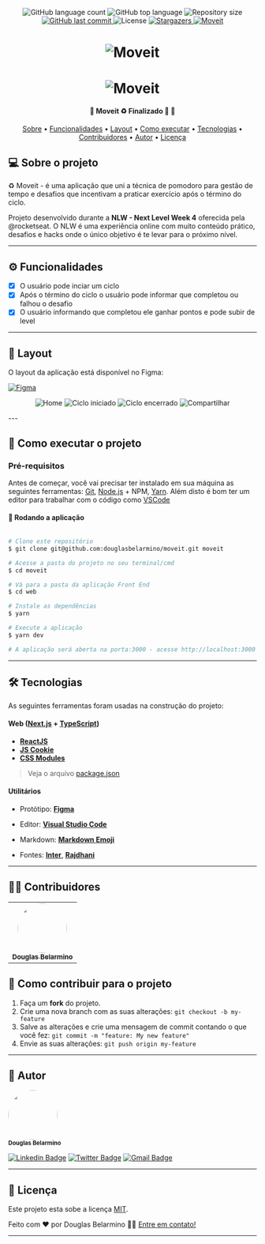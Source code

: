 <p align="center">
  <img alt="GitHub language count" src="https://img.shields.io/github/languages/count/douglasbelarmino/moveit?color=%235965e0">

  <img alt="GitHub top language" src="https://img.shields.io/github/languages/top/douglasbelarmino/moveit?color=%235965e0">

  <img alt="Repository size" src="https://img.shields.io/github/repo-size/douglasbelarmino/moveit?color=%235965e0">
  
  <a href="https://github.com/douglasbelarmino/moveit/commits/master">
    <img alt="GitHub last commit" src="https://img.shields.io/github/last-commit/douglasbelarmino/moveit?color=%235965e0">
  </a>
    
   <img alt="License" src="https://img.shields.io/badge/license-MIT-brightgreen?color=%235965e0">
   
   <a href="https://github.com/douglasbelarmino/moveit/stargazers">
    <img alt="Stargazers" src="https://img.shields.io/github/stars/douglasbelarmino/moveit?color=%235965e0">
  </a>

  <a href="https://rocketseat.com.br">
    <img alt="Moveit" src="https://img.shields.io/badge/feito%20por-Douglas-%235965e0">
  </a>
</p>

<h1 align="center">
    <img alt="Moveit" title="#Moveit" src="https://user-images.githubusercontent.com/36802445/109426540-f83d7a80-79cc-11eb-9bf3-10cad494a85c.png" />
</h1>


<h1 align="center">
    <img alt="Moveit" title="#Moveit" src="https://user-images.githubusercontent.com/36802445/109426517-da701580-79cc-11eb-887d-3a0669b5c488.png" />
</h1>

<h4 align="center"> 
	🚧  Moveit ♻️ Finalizado 🚀 🚧
</h4>

<p align="center">
 <a href="#-sobre-o-projeto">Sobre</a> •
 <a href="#-funcionalidades">Funcionalidades</a> •
 <a href="#-layout">Layout</a> • 
 <a href="#-como-executar-o-projeto">Como executar</a> • 
 <a href="#-tecnologias">Tecnologias</a> • 
 <a href="#-contribuidores">Contribuidores</a> • 
 <a href="#-autor">Autor</a> • 
 <a href="#user-content--licença">Licença</a>
</p>

## 💻 Sobre o projeto

♻️ Moveit - é uma aplicação que uni a técnica de pomodoro para gestão de tempo e desafios que incentivam a praticar exercício após o término do ciclo.

Projeto desenvolvido durante a **NLW - Next Level Week 4** oferecida pela @rocketseat.
O NLW é uma experiência online com muito conteúdo prático, desafios e hacks onde o único objetivo é te levar para o próximo nível.

---

## ⚙️ Funcionalidades

- [x] O usuário pode inciar um ciclo
- [x] Após o término do ciclo o usuário pode informar que completou ou falhou o desafio
- [x] O usuário informando que completou ele ganhar pontos e pode subir de level

---

## 🎨 Layout

O layout da aplicação está disponível no Figma:

<a href="https://www.figma.com/file/Sg8KWSoXzk3tUX0d1ZVHvn/Move.it-1.0-(Copy)">
  <img alt="Figma" src="https://img.shields.io/badge/Acessar%20Layout%20Web%20-Figma-%235965e0">
</a>

<p align="center">
  <img alt="Home" title="Home" src="https://user-images.githubusercontent.com/36802445/109427376-e6f66d00-79d0-11eb-8516-e27ef5f6126a.png">

  <img alt="Ciclo iniciado" title="Ciclo iniciado" src="https://user-images.githubusercontent.com/36802445/109427380-e8c03080-79d0-11eb-8bc1-e6d827479c39.png">
  
  <img alt="Ciclo encerrado" title="Ciclo encerrado" src="https://user-images.githubusercontent.com/36802445/109427379-e8279a00-79d0-11eb-9945-dfe05fc8d896.png">
  
  <img alt="Compartilhar" title="Compartilhar" src="https://user-images.githubusercontent.com/36802445/109427378-e8279a00-79d0-11eb-9fbf-afe234d18297.png">
</p>
---

## 🚀 Como executar o projeto

### Pré-requisitos

Antes de começar, você vai precisar ter instalado em sua máquina as seguintes ferramentas:
[Git](https://git-scm.com), [Node.js](https://nodejs.org/en/) + NPM, [Yarn](https://yarnpkg.com/).
Além disto é bom ter um editor para trabalhar com o código como [VSCode](https://code.visualstudio.com/)

#### 🧭 Rodando a aplicação

```bash

# Clone este repositório
$ git clone git@github.com:douglasbelarmino/moveit.git moveit

# Acesse a pasta do projeto no seu terminal/cmd
$ cd moveit

# Vá para a pasta da aplicação Front End
$ cd web

# Instale as dependências
$ yarn

# Execute a aplicação
$ yarn dev

# A aplicação será aberta na porta:3000 - acesse http://localhost:3000

```

---

## 🛠 Tecnologias

As seguintes ferramentas foram usadas na construção do projeto:

#### **Web** ([Next.js](https://nextjs.org/) + [TypeScript](https://www.typescriptlang.org/))

- **[ReactJS](https://reactjs.org)**
- **[JS Cookie](https://github.com/js-cookie/js-cookie)**
- **[CSS Modules](https://github.com/css-modules/css-modules)**

> Veja o arquivo [package.json](https://github.com/douglasbelarmino/moveit/blob/master/package.json)


#### **Utilitários**

- Protótipo: **[Figma](https://www.figma.com/)**
- Editor: **[Visual Studio Code](https://code.visualstudio.com/)**
- Markdown: **[Markdown Emoji](https://gist.github.com/rxaviers/7360908)**

- Fontes: **[Inter](https://fonts.google.com/specimen/Inter)**, **[Rajdhani](https://fonts.google.com/specimen/Rajdhani)**

---

## 👨‍💻 Contribuidores

<table>
  <tr>
    <td align="center"><a href="https://linkedin/in/douglas-belarmino"><img style="border-radius: 50%;" src="https://avatars3.githubusercontent.com/u/36802445?s=460&u=9af2af554d1947d09b9bf2e9cfb06d2f1ece22f7&v=4" width="100px;" alt=""/><br /><sub><b>Douglas Belarmino</b></sub></a></td>
  </tr>
</table>

## 💪 Como contribuir para o projeto

1. Faça um **fork** do projeto.
2. Crie uma nova branch com as suas alterações: `git checkout -b my-feature`
3. Salve as alterações e crie uma mensagem de commit contando o que você fez: `git commit -m "feature: My new feature"`
4. Envie as suas alterações: `git push origin my-feature`

---

## 🦸 Autor

<img style="border-radius: 50%;" src="https://avatars3.githubusercontent.com/u/36802445?s=460&u=9af2af554d1947d09b9bf2e9cfb06d2f1ece22f7&v=4" width="100px;" alt=""/><br /><sub><b>Douglas Belarmino</b></sub>

[![Linkedin Badge](https://img.shields.io/badge/-Linkedin-0077b5?style=flat-square&logo=Linkedin&logoColor=white&link=https://www.linkedin.com/in/douglasbelarmino/)](https://www.linkedin.com/in/douglas-belarmino/)
[![Twitter Badge](https://img.shields.io/badge/-Twitter-1ca0f1?style=flat-square&labelColor=1ca0f1&logo=twitter&logoColor=white&link=https://twitter.com/douglasbelarr)](https://twitter.com/douglasbelarr)
[![Gmail Badge](https://img.shields.io/badge/-Gmail-c71610?style=flat-square&logo=Gmail&logoColor=white&link=mailto:douglasbelarmino@gmail.com)](mailto:douglas.belarr@gmail.com)

---

## 📝 Licença

Este projeto esta sobe a licença [MIT](https://github.com/douglasbelarmino/moveit/blob/master/LICENSE).

Feito com ❤️ por Douglas Belarmino 👋🏽 [Entre em contato!](https://www.linkedin.com/in/douglas-belarmino)

---
